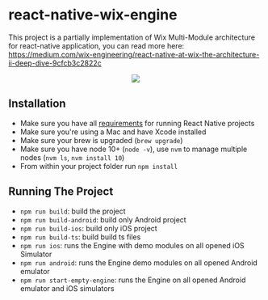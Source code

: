 # react-native-wix-engine

This project is a partially implementation of Wix Multi-Module architecture for react-native application, you can read more here:
https://medium.com/wix-engineering/react-native-at-wix-the-architecture-ii-deep-dive-9cfcb3c2822c


<p align="center">
    <img src="https://cdn-images-1.medium.com/max/1600/1*0uOMzP8Kcc6RLrcu8MdYGg.png"/>
</p>


## Installation

* Make sure you have all [requirements](https://facebook.github.io/react-native/docs/getting-started.html#requirements) for running React Native projects
* Make sure you're using a Mac and have Xcode installed
* Make sure your brew is upgraded (`brew upgrade`)
* Make sure you have node 10+ (`node -v`), use `nvm` to manage multiple nodes (`nvm ls`, `nvm install 10`)
* From within your project folder run `npm install`

## Running The Project

* `npm run build`: build the project
* `npm run build-android`: build only Android project
* `npm run build-ios`: build only iOS project
* `npm run build-ts`: build build ts files
* `npm run ios`: runs the Engine with demo modules on all opened iOS Simulator 
* `npm run android`: runs the Engine demo modules on all opened Android emulator
* `npm run start-empty-engine`: runs the Engine on all opened Android emulator and iOS simulators 
